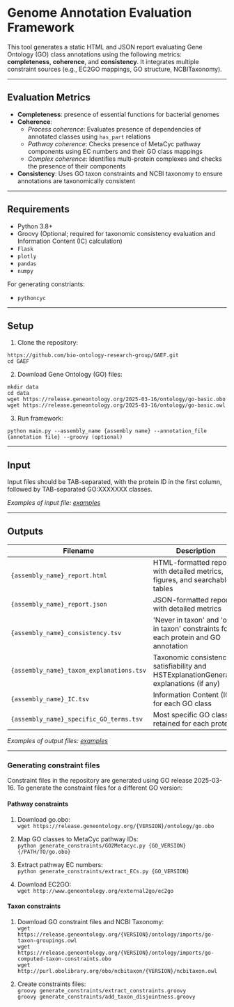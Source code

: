# Genome Annotation Evaluation Framework

This tool generates a static HTML and JSON report evaluating Gene Ontology (GO) class annotations using the following metrics: **completeness**, **coherence**, and **consistency**. It integrates multiple constraint sources (e.g., EC2GO mappings, GO structure, NCBITaxonomy).

---

## Evaluation Metrics

- **Completeness**: presence of essential functions for bacterial genomes
- **Coherence**:
  - *Process coherence*: Evaluates presence of dependencies of annotated classes using `has_part` relations
  - *Pathway coherence*: Checks presence of MetaCyc pathway components using EC numbers and their GO class mappings
  - *Complex coherence*: Identifies multi-protein complexes and checks the presence of their components
- **Consistency**: Uses GO taxon constraints and NCBI taxonomy to ensure annotations are taxonomically consistent

---

## Requirements

- Python 3.8+
- Groovy (Optional; required for taxonomic consistency evaluation and Information Content (IC) calculation)
- `Flask`
- `plotly`
- `pandas`
- `numpy`


For generating constriants:
- `pythoncyc`

---

## Setup

1. Clone the repository:

```https://github.com/bio-ontology-research-group/GAEF.git```  
```cd GAEF```

2. Download Gene Ontology (GO) files:

```mkdir data```  
```cd data```  
```wget https://release.geneontology.org/2025-03-16/ontology/go-basic.obo```  
```wget https://release.geneontology.org/2025-03-16/ontology/go-basic.owl```

3. Run framework:

```python main.py --assembly_name {assembly name} --annotation_file {annotation file} --groovy (optional)```

---
## Input

Input files should be TAB-separated, with the protein ID in the first column, followed by TAB-separated GO:XXXXXXX classes.  

*Examples of input file: [examples](examples/input)*

---

## Outputs

| Filename                                | Description                                                                                   |
|-----------------------------------------|-----------------------------------------------------------------------------------------------|
| `{assembly_name}_report.html`           | HTML-formatted report with detailed metrics, figures, and searchable tables                  |
| `{assembly_name}_report.json`           | JSON-formatted report with detailed metrics                                                  |
| `{assembly_name}_consistency.tsv`       | 'Never in taxon' and 'only in taxon' constraints for each protein and GO annotation          |
| `{assembly_name}_taxon_explanations.tsv`| Taxonomic consistency satisfiability and HSTExplanationGenerator explanations (if any)       |
| `{assembly_name}_IC.tsv`                | Information Content (IC) for each GO class                                                   |
| `{assembly_name}_specific_GO_terms.tsv` | Most specific GO classes retained for each protein                                           |

*Examples of output files: [examples](examples/outputs)*

---

### Generating constraint files

Constraint files in the repository are generated using GO release 2025-03-16. To generate the constraint files for a different GO version:


#### Pathway constraints

1. Download go.obo:  
```wget https://release.geneontology.org/{VERSION}/ontology/go.obo```  

2. Map GO classes to MetaCyc pathway IDs:  
```python generate_constraints/GO2Metacyc.py {GO_VERSION} {/PATH/TO/go.obo}```  

3. Extract pathway EC numbers:  
```python generate_constraints/extract_ECs.py {GO_VERSION}```  

4. Download EC2GO:  
```wget http://www.geneontology.org/external2go/ec2go```  

#### Taxon constraints

1. Download GO constraint files and NCBI Taxonomy:  
```wget https://release.geneontology.org/{VERSION}/ontology/imports/go-taxon-groupings.owl```  
```wget https://release.geneontology.org/{VERSION}/ontology/imports/go-computed-taxon-constraints.obo```  
```wget http://purl.obolibrary.org/obo/ncbitaxon/{VERSION}/ncbitaxon.owl```  

2. Create constraints files:  
```groovy generate_constraints/extract_constraints.groovy```  
```groovy generate_constraints/add_taxon_disjointness.groovy```
